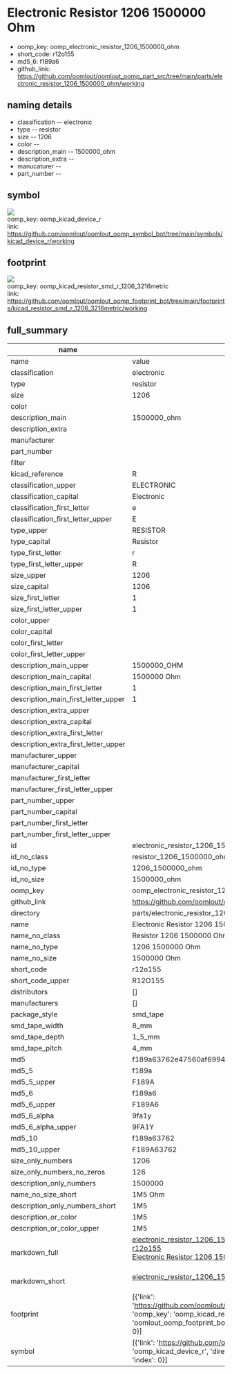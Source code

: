 # Electronic Resistor 1206 1500000 Ohm

  
* oomp_key: oomp_electronic_resistor_1206_1500000_ohm 
* short_code: r12o155
* md5_6: f189a6  
* github_link: https://github.com/oomlout/oomlout_oomp_part_src/tree/main/parts/electronic_resistor_1206_1500000_ohm/working  
## naming details
* classification -- electronic
* type -- resistor
* size -- 1206
* color -- 
* description_main -- 1500000_ohm
* description_extra -- 
* manucaturer -- 
* part_number -- 



## symbol

![](symbol/{index}}/working/working_600.png)  
oomp_key: oomp_kicad_device_r  
link: https://github.com/oomlout/oomlout_oomp_symbol_bot/tree/main/symbols/kicad_device_r/working  

## footprint

![](footprint/{index}/working/working_600.png)  
oomp_key: oomp_kicad_resistor_smd_r_1206_3216metric  
link: https://github.com/oomlout/oomlout_oomp_footprint_bot/tree/main/footprints/kicad_resistor_smd_r_1206_3216metric/working  

## full_summary
| name | value | 
| --- | --- | 
| name | value | 
| classification | electronic | 
| type | resistor | 
| size | 1206 | 
| color |  | 
| description_main | 1500000_ohm | 
| description_extra |  | 
| manufacturer |  | 
| part_number |  | 
| filter |  | 
| kicad_reference | R | 
| classification_upper | ELECTRONIC | 
| classification_capital | Electronic | 
| classification_first_letter | e | 
| classification_first_letter_upper | E | 
| type_upper | RESISTOR | 
| type_capital | Resistor | 
| type_first_letter | r | 
| type_first_letter_upper | R | 
| size_upper | 1206 | 
| size_capital | 1206 | 
| size_first_letter | 1 | 
| size_first_letter_upper | 1 | 
| color_upper |  | 
| color_capital |  | 
| color_first_letter |  | 
| color_first_letter_upper |  | 
| description_main_upper | 1500000_OHM | 
| description_main_capital | 1500000 Ohm | 
| description_main_first_letter | 1 | 
| description_main_first_letter_upper | 1 | 
| description_extra_upper |  | 
| description_extra_capital |  | 
| description_extra_first_letter |  | 
| description_extra_first_letter_upper |  | 
| manufacturer_upper |  | 
| manufacturer_capital |  | 
| manufacturer_first_letter |  | 
| manufacturer_first_letter_upper |  | 
| part_number_upper |  | 
| part_number_capital |  | 
| part_number_first_letter |  | 
| part_number_first_letter_upper |  | 
| id | electronic_resistor_1206_1500000_ohm | 
| id_no_class | resistor_1206_1500000_ohm | 
| id_no_type | 1206_1500000_ohm | 
| id_no_size | 1500000_ohm | 
| oomp_key | oomp_electronic_resistor_1206_1500000_ohm | 
| github_link | https://github.com/oomlout/oomlout_oomp_part_src/tree/main/parts/electronic_resistor_1206_1500000_ohm/working | 
| directory | parts/electronic_resistor_1206_1500000_ohm | 
| name | Electronic Resistor 1206 1500000 Ohm | 
| name_no_class | Resistor 1206 1500000 Ohm | 
| name_no_type | 1206 1500000 Ohm | 
| name_no_size | 1500000 Ohm | 
| short_code | r12o155 | 
| short_code_upper | R12O155 | 
| distributors | [] | 
| manufacturers | [] | 
| package_style | smd_tape | 
| smd_tape_width | 8_mm | 
| smd_tape_depth | 1_5_mm | 
| smd_tape_pitch | 4_mm | 
| md5 | f189a63762e47560af6994bba691e853 | 
| md5_5 | f189a | 
| md5_5_upper | F189A | 
| md5_6 | f189a6 | 
| md5_6_upper | F189A6 | 
| md5_6_alpha | 9fa1y | 
| md5_6_alpha_upper | 9FA1Y | 
| md5_10 | f189a63762 | 
| md5_10_upper | F189A63762 | 
| size_only_numbers | 1206 | 
| size_only_numbers_no_zeros | 126 | 
| description_only_numbers | 1500000 | 
| name_no_size_short | 1M5 Ohm | 
| description_only_numbers_short | 1M5 | 
| description_or_color | 1M5 | 
| description_or_color_upper | 1M5 | 
| markdown_full | [electronic_resistor_1206_1500000_ohm](https://github.com/oomlout/oomlout_oomp_part_src/tree/main/parts/electronic_resistor_1206_1500000_ohm/working)<br>[r12o155](https://github.com/oomlout/oomlout_oomp_part_src/tree/main/parts/electronic_resistor_1206_1500000_ohm/working)<br>[Electronic Resistor 1206 1500000 Ohm](https://github.com/oomlout/oomlout_oomp_part_src/tree/main/parts/electronic_resistor_1206_1500000_ohm/working)<br><br> | 
| markdown_short | [electronic_resistor_1206_1500000_ohm](https://github.com/oomlout/oomlout_oomp_part_src/tree/main/parts/electronic_resistor_1206_1500000_ohm/working)<br><br> | 
| footprint | [{'link': 'https://github.com/oomlout/oomlout_oomp_footprint_bot/tree/main/foootprntss/kicad_resistor_smd_r_1206_3216metric', 'oomp_key': 'oomp_kicad_resistor_smd_r_1206_3216metric', 'directory': 'oomlout_oomp_footprint_bot/footprints/kicad_resistor_smd_r_1206_3216metric//working/working.kicad_mod', 'index': 0}] | 
| symbol | [{'link': 'https://github.com/oomlout/oomlout_oomp_symbol_bot/tree/main/symbols/kicad_device_r', 'oomp_key': 'oomp_kicad_device_r', 'directory': 'oomlout_oomp_symbol_bot/symbols/kicad_device_r//working/working.kicad_sym', 'index': 0}] | 
